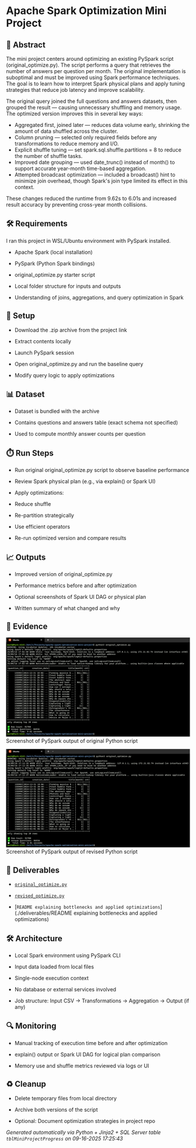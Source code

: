 # Apache Spark Optimization Mini Project


## 📖 Abstract
The mini project centers around optimizing an existing PySpark script (original_optimize.py). The script performs a query that retrieves the number of answers per question per month. The original implementation is suboptimal and must be improved using Spark performance techniques. The goal is to learn how to interpret Spark physical plans and apply tuning strategies that reduce job latency and improve scalability.



The original query joined the full questions and answers datasets, then grouped the result — causing unnecessary shuffling and memory usage. The optimized version improves this in several key ways:

- Aggregated first, joined later — reduces data volume early, shrinking the amount of data shuffled across the cluster.
- Column pruning — selected only required fields before any transformations to reduce memory and I/O.
- Explicit shuffle tuning — set spark.sql.shuffle.partitions = 8 to reduce the number of shuffle tasks.
- Improved date grouping — used date_trunc() instead of month() to support accurate year-month time-based aggregation.
- Attempted broadcast optimization — included a broadcast() hint to minimize join overhead, though Spark's join type limited its effect in this context.

These changes reduced the runtime from 9.62s to 6.01s and increased result accuracy by preventing cross-year month collisions.



## 🛠 Requirements
I ran this project in WSL/Ubuntu environment with PySpark installed.

- Apache Spark (local installation)

- PySpark (Python Spark bindings)

- original_optimize.py starter script

- Local folder structure for inputs and outputs

- Understanding of joins, aggregations, and query optimization in Spark



## 🧰 Setup
- Download the .zip archive from the project link

- Extract contents locally

- Launch PySpark session

- Open original_optimize.py and run the baseline query

- Modify query logic to apply optimizations



## 📊 Dataset
- Dataset is bundled with the archive

- Contains questions and answers table (exact schema not specified)

- Used to compute monthly answer counts per question



## ⏱️ Run Steps
- Run original original_optimize.py script to observe baseline performance

- Review Spark physical plan (e.g., via explain() or Spark UI)

- Apply optimizations:

- Reduce shuffle

- Re-partition strategically

- Use efficient operators

- Re-run optimized version and compare results



## 📈 Outputs
- Improved version of original_optimize.py

- Performance metrics before and after optimization

- Optional screenshots of Spark UI DAG or physical plan

- Written summary of what changed and why



## 📸 Evidence

![original_script_output.png](./evidence/original_script_output.png)  
Screenshot of PySpark output of original Python script

![revised_script_output.png](./evidence/revised_script_output.png)  
Screenshot of PySpark output of revised Python script




## 📎 Deliverables

- [`original_optimize.py`](./deliverables/original_optimize.py)

- [`revised_optimize.py`](./deliverables/revised_optimize.py)

- [`README explaining bottlenecks and applied optimizations`](./deliverables/README explaining bottlenecks and applied optimizations)




## 🛠️ Architecture
- Local Spark environment using PySpark CLI

- Input data loaded from local files

- Single-node execution context

- No database or external services involved

- Job structure: Input CSV -> Transformations -> Aggregation -> Output (if any)



## 🔍 Monitoring
- Manual tracking of execution time before and after optimization

- explain() output or Spark UI DAG for logical plan comparison

- Memory use and shuffle metrics reviewed via logs or UI



## ♻️ Cleanup
- Delete temporary files from local directory

- Archive both versions of the script

- Optional: Document optimization strategies in project repo


*Generated automatically via Python + Jinja2 + SQL Server table `tblMiniProjectProgress` on 09-16-2025 17:25:43*